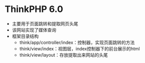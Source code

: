 ThinkPHP 6.0
===============
* 主要用于页面跳转和提取网页头尾
* 该网站实现了媒体查询
* 框架目录结构
    * think/app/controller/index：控制器，实现页面跳转的方法
    * think/view/index：视图层，index控制器下的前台展示的html
    * think/view/layout：存放提取出来网站的头尾
       